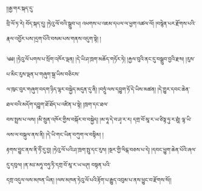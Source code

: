 ﻿  
།།རྒྱ་གར་སྐད་དུ་  
བྲི་ལོ་ཏ་རེ། བོད་སྐད་དུ། །ཏེའུ་ལོ་བའི་སྒྲུབ་པ། འཕགས་པ་འཇམ་དཔལ་ལ་ཕྱག་འཚལ་ལོ། །བསྙེན་པར་རྫོགས་པའི་རྣལ་འབྱོར་པས་།དྲག་པོའི་བསམ་པས་གནས་འདུག་སྟེ། །  
  
༄༅། །ཏེའུ་ལོ་པགས་པ་སྲོག་འཁོར་ལྡན། །དེ་ཡི་ཤ་ཁྲག་མཆོད་གཏོར་ཏེ། །རྐྱལ་བུའི་ནང་དུ་བསྒྲུབ་བྱའི་རྫས། །རུས་པ་མིང་རུས་ལྡན་པ་གཞུག་སྐྲ་ཡིས་བཅིངས་  
ལ་ཁུང་བུར་གཞུག་བདག་ཉིད་ལྷར་བསྐྱེད་མདུན་དུ་ནི། །བཧྲུཾ་ལས་དབྱུག་ཏོ་དེ་ཡིས་མཚན། །དེ་གྱུར་དབང་ཆེན་ཐལ་བའི་མདོག་དབྱུག་ཐོ་ཐོད་པ་འཛིན་པ་སྟེ། །ཁྲག་དང་ཐལ་  
བས་སྤྲས་པ་ལས། །མི་སྲུན་འཁོར་གྱིས་བསྐོར་བ་བསྐྱེད། །མ་ཧཱ་དེ་བ་ཤྭ་ར་ར། དགྲ་བོ་མཱ་ར་ཡ་ཙིཏྟ་ཧུ་ར་ཐུཾ། ལྷ་ཡི་ལས་ལ་བསྐུལ་ནས་ནི། །དེ་ཡི་གང་ཡིན་བཀུག་ལ་བསྟིམ། །  
རྟགས་བྱུང་ནས་ནི་ཧོཾ་དུ་བྱ། །ཏེའུ་ལོ་པའི་ཤ་ཁྲག་སྤུ་དང་རུས། །སྔར་གྱི་ལིངྒ་བཅས་པ་དེ། །དབང་ཕྱུག་ཆེན་པོའི་ཞལ་དུ་དབུལ། །ན་མཿ་མཧཱ་བཧུ་ཏི་དགྲ་བོ་མཱ་ར་ཡ་ཕཊ། བསྟན་པའི་  
དགྲ་འདུལ་ལས་མཁན་ཡིན། །ལས་མཁན་ཏེའུ་ལོ་པའི་རྟོག་པ་རྒྱུད་འབུམ་པ་ནས་ཕྱུང་བ་རྫོགས་སོ།།  
